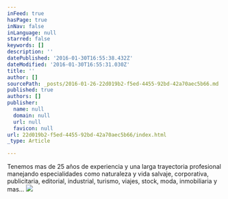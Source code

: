 ```yaml
---
inFeed: true
hasPage: true
inNav: false
inLanguage: null
starred: false
keywords: []
description: ''
datePublished: '2016-01-30T16:55:38.432Z'
dateModified: '2016-01-30T16:55:31.030Z'
title: ''
author: []
sourcePath: _posts/2016-01-26-22d019b2-f5ed-4455-92bd-42a70aec5b66.md
published: true
authors: []
publisher:
  name: null
  domain: null
  url: null
  favicon: null
url: 22d019b2-f5ed-4455-92bd-42a70aec5b66/index.html
_type: Article

---
```

Tenemos mas de 25 años de experiencia y una larga trayectoria profesional manejando especialidades como naturaleza y vida salvaje, corporativa, publicitaria, editorial, industrial, turismo, viajes, stock, moda, inmobiliaria y mas... ![](https://s3-us-west-2.amazonaws.com/the-grid-img/p/12d5684fe405319e8bbcde77ef78d17ac858a582.jpg)